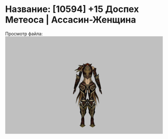 # Название: [10594] +15 Доспех Метеоса | Ассасин-Женщина

Просмотр файла:
![p070030.png](p070030.png)